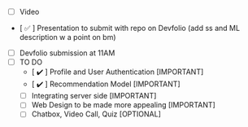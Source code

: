 - [ ] Video
- [ :white_check_mark: ] Presentation to submit with repo on Devfolio (add ss and ML description w a point on bm)
- [ ] Devfolio submission at 11AM 
- [ ] TO DO
    - [ :heavy_check_mark: ] Profile and User Authentication [IMPORTANT]
    - [ :heavy_check_mark: ] Recommendation Model [IMPORTANT]
    - [ ] Integrating server side [IMPORTANT]
    - [ ] Web Design to be made more appealing [IMPORTANT]
    - [ ] Chatbox, Video Call, Quiz [OPTIONAL]
